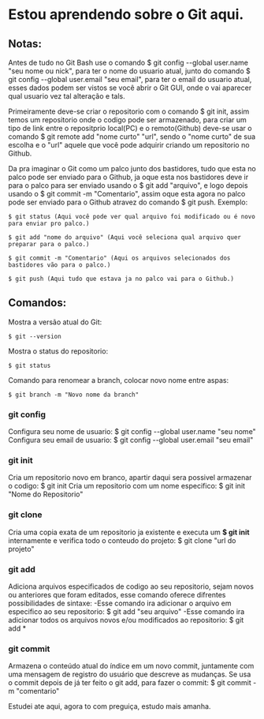 # Estou aprendendo sobre o Git aqui.

## Notas:
  Antes de tudo no Git Bash use o comando $ git config --global user.name "seu nome ou nick", para ter o nome do usuario atual, junto do comando $ git config --global user.email "seu email", para ter o email do usuario atual, esses dados podem ser vistos se você abrir o Git GUI, onde o vai aparecer qual usuario vez tal alteração e tals.

  Primeiramente deve-se criar o repositorio com o comando $ git init, assim temos um repositorio onde o codigo pode ser armazenado, para criar um tipo de link entre o repositprio local(PC) e o remoto(Github) deve-se usar o comando $ git remote add "nome curto" "url", sendo o "nome curto" de sua escolha e o "url" aquele que você pode adquirir criando um repositorio no Github.

  Da pra imaginar o Git como um palco junto dos bastidores, tudo que esta no palco pode ser enviado para o Github, ja oque esta nos bastidores deve ir para o palco para ser enviado usando o $ git add "arquivo", e logo depois usando o $ git commit -m "Comentario", assim oque esta agora no palco pode ser enviado para o Github atravez do comando $ git push.
  Exemplo:

    $ git status (Aqui você pode ver qual arquivo foi modificado ou é novo para enviar pro palco.)

    $ git add "nome do arquivo" (Aqui você seleciona qual arquivo quer preparar para o palco.)

    $ git commit -m "Comentario" (Aqui os arquivos selecionados dos bastidores vão para o palco.)

    $ git push (Aqui tudo que estava ja no palco vai para o Github.)

## Comandos:
Mostra a versão atual do Git:

    $ git --version

Mostra o status do repositorio:

    $ git status

Comando para renomear a branch, colocar novo nome entre aspas:

    $ git branch -m "Novo nome da branch"

### git config
Configura seu nome de usuario:
    $ git config --global user.name "seu nome"
Configura seu email de usuario:
    $ git config --global user.email "seu email"

### git init
Cria um repositorio novo em branco, apartir daqui sera possivel armazenar o codigo:
    $ git init
Cria um repositorio com um nome especifico:
    $ git init "Nome do Repositorio"

### git clone
Cria uma copia exata de um repositorio ja existente e executa um **$ git init** internamente e verifica todo o conteudo do projeto:
    $ git clone "url do projeto"

### git add
Adiciona arquivos especificados de codigo ao seu repositorio, sejam novos ou anteriores que foram editados, esse comando oferece difrentes possibilidades de sintaxe:
-Esse comando ira adicionar o arquivo em especifico ao seu repositorio:
    $ git add "seu arquivo"
-Esse comando ira adicionar todos os arquivos novos e/ou modificados ao repositorio:
    $ git add *

### git commit
Armazena o conteúdo atual do índice em um novo commit, juntamente com uma mensagem de registro do usuário que descreve as mudanças.
Se usa o commit depois de já ter feito o git add, para fazer o commit:
    $ git commit -m "comentario"



Estudei ate aqui, agora to com preguiça, estudo mais amanha.
